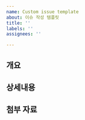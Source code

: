 ```yaml
---
name: Custom issue template
about: 이슈 작성 템플릿
title: ''
labels: ''
assignees: ''

---
```


## 개요

## 상세내용

## 첨부 자료
